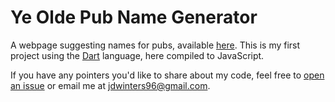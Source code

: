 # Ye Olde Pub Name Generator

A webpage suggesting names for pubs, available
[here](https://jdw1996.github.io/pub-name-generator). This is my first project
using the [Dart](https://www.dartlang.org/) language, here compiled to
JavaScript.

If you have any pointers you'd like to share about my code, feel free to
[open an issue](https://github.com/jdw1996/pub-name-generator/issues/new) or
email me at [jdwinters96@gmail.com](mailto:jdwinters96@gmail.com).
